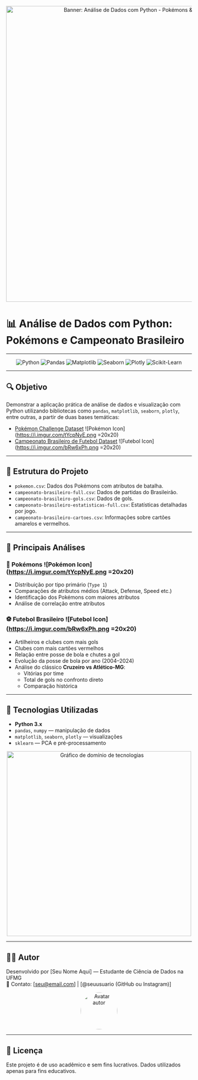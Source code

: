 <!-- Banner topo -->
<p align="center">
  <img src="https://i.imgur.com/4Mj5v1I.png" alt="Banner: Análise de Dados com Python - Pokémons & Campeonato Brasileiro" width="800"/>
</p>

# 📊 Análise de Dados com Python: Pokémons e Campeonato Brasileiro

---

<!-- Badges tecnologias -->
<p align="center">
  <img alt="Python" src="https://img.shields.io/badge/Python-3776AB?style=for-the-badge&logo=python&logoColor=white" />
  <img alt="Pandas" src="https://img.shields.io/badge/Pandas-150458?style=for-the-badge&logo=pandas&logoColor=white" />
  <img alt="Matplotlib" src="https://img.shields.io/badge/Matplotlib-11557C?style=for-the-badge&logo=matplotlib&logoColor=white" />
  <img alt="Seaborn" src="https://img.shields.io/badge/Seaborn-1A2E3B?style=for-the-badge&logo=seaborn&logoColor=white" />
  <img alt="Plotly" src="https://img.shields.io/badge/Plotly-3F4F75?style=for-the-badge&logo=plotly&logoColor=white" />
  <img alt="Scikit-Learn" src="https://img.shields.io/badge/Scikit--Learn-F7931E?style=for-the-badge&logo=scikit-learn&logoColor=white" />
</p>

---

## 🔍 Objetivo

Demonstrar a aplicação prática de análise de dados e visualização com Python utilizando bibliotecas como `pandas`, `matplotlib`, `seaborn`, `plotly`, entre outras, a partir de duas bases temáticas:

- [Pokémon Challenge Dataset](https://www.kaggle.com/datasets/terminus7/pokemon-challenge/data) ![Pokémon Icon](https://i.imgur.com/tYcpNyE.png =20x20)
- [Campeonato Brasileiro de Futebol Dataset](https://www.kaggle.com/datasets/adaoduque/campeonato-brasileiro-de-futebol/data) ![Futebol Icon](https://i.imgur.com/bRw6xPh.png =20x20)

---

## 📁 Estrutura do Projeto

- `pokemon.csv`: Dados dos Pokémons com atributos de batalha.
- `campeonato-brasileiro-full.csv`: Dados de partidas do Brasileirão.
- `campeonato-brasileiro-gols.csv`: Dados de gols.
- `campeonato-brasileiro-estatisticas-full.csv`: Estatísticas detalhadas por jogo.
- `campeonato-brasileiro-cartoes.csv`: Informações sobre cartões amarelos e vermelhos.

---

## 📌 Principais Análises

### 🔷 Pokémons ![Pokémon Icon](https://i.imgur.com/tYcpNyE.png =20x20)
- Distribuição por tipo primário (`Type 1`)
- Comparações de atributos médios (Attack, Defense, Speed etc.)
- Identificação dos Pokémons com maiores atributos
- Análise de correlação entre atributos

### ⚽ Futebol Brasileiro ![Futebol Icon](https://i.imgur.com/bRw6xPh.png =20x20)
- Artilheiros e clubes com mais gols
- Clubes com mais cartões vermelhos
- Relação entre posse de bola e chutes a gol
- Evolução da posse de bola por ano (2004–2024)
- Análise do clássico **Cruzeiro vs Atlético-MG**:
  - Vitórias por time
  - Total de gols no confronto direto
  - Comparação histórica

---

## 🧰 Tecnologias Utilizadas

- **Python 3.x**
- `pandas`, `numpy` — manipulação de dados
- `matplotlib`, `seaborn`, `plotly` — visualizações
- `sklearn` — PCA e pré-processamento

<!-- Gráfico domínio tecnologias -->
<p align="center">
  <img src="https://i.imgur.com/xNG84C8.png" alt="Gráfico de domínio de tecnologias" width="500"/>
</p>

---

## 👨‍💻 Autor

Desenvolvido por [Seu Nome Aqui] — Estudante de Ciência de Dados na UFMG  
📧 Contato: [seu@email.com] | [@seuusuario (GitHub ou Instagram)]  

<!-- Avatar autor -->
<p align="center">
  <img src="https://i.imgur.com/ZrMTq72.png" alt="Avatar autor" width="100" style="border-radius:50%;"/>
</p>

---

## 📜 Licença

Este projeto é de uso acadêmico e sem fins lucrativos. Dados utilizados apenas para fins educativos.

